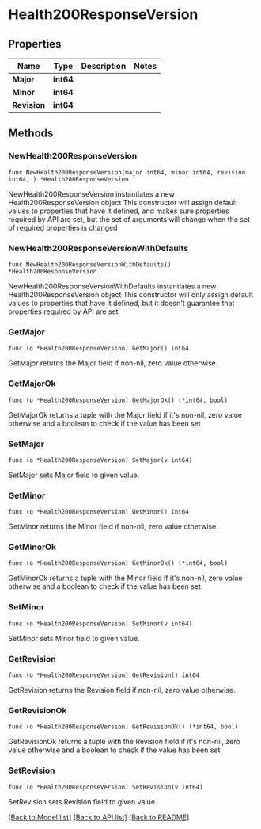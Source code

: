 # Health200ResponseVersion

## Properties

Name | Type | Description | Notes
------------ | ------------- | ------------- | -------------
**Major** | **int64** |  | 
**Minor** | **int64** |  | 
**Revision** | **int64** |  | 

## Methods

### NewHealth200ResponseVersion

`func NewHealth200ResponseVersion(major int64, minor int64, revision int64, ) *Health200ResponseVersion`

NewHealth200ResponseVersion instantiates a new Health200ResponseVersion object
This constructor will assign default values to properties that have it defined,
and makes sure properties required by API are set, but the set of arguments
will change when the set of required properties is changed

### NewHealth200ResponseVersionWithDefaults

`func NewHealth200ResponseVersionWithDefaults() *Health200ResponseVersion`

NewHealth200ResponseVersionWithDefaults instantiates a new Health200ResponseVersion object
This constructor will only assign default values to properties that have it defined,
but it doesn't guarantee that properties required by API are set

### GetMajor

`func (o *Health200ResponseVersion) GetMajor() int64`

GetMajor returns the Major field if non-nil, zero value otherwise.

### GetMajorOk

`func (o *Health200ResponseVersion) GetMajorOk() (*int64, bool)`

GetMajorOk returns a tuple with the Major field if it's non-nil, zero value otherwise
and a boolean to check if the value has been set.

### SetMajor

`func (o *Health200ResponseVersion) SetMajor(v int64)`

SetMajor sets Major field to given value.


### GetMinor

`func (o *Health200ResponseVersion) GetMinor() int64`

GetMinor returns the Minor field if non-nil, zero value otherwise.

### GetMinorOk

`func (o *Health200ResponseVersion) GetMinorOk() (*int64, bool)`

GetMinorOk returns a tuple with the Minor field if it's non-nil, zero value otherwise
and a boolean to check if the value has been set.

### SetMinor

`func (o *Health200ResponseVersion) SetMinor(v int64)`

SetMinor sets Minor field to given value.


### GetRevision

`func (o *Health200ResponseVersion) GetRevision() int64`

GetRevision returns the Revision field if non-nil, zero value otherwise.

### GetRevisionOk

`func (o *Health200ResponseVersion) GetRevisionOk() (*int64, bool)`

GetRevisionOk returns a tuple with the Revision field if it's non-nil, zero value otherwise
and a boolean to check if the value has been set.

### SetRevision

`func (o *Health200ResponseVersion) SetRevision(v int64)`

SetRevision sets Revision field to given value.



[[Back to Model list]](../README.md#documentation-for-models) [[Back to API list]](../README.md#documentation-for-api-endpoints) [[Back to README]](../README.md)


